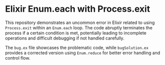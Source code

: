 # Elixir Enum.each with Process.exit

This repository demonstrates an uncommon error in Elixir related to using `Process.exit` within an `Enum.each` loop.  The code abruptly terminates the process if a certain condition is met, potentially leading to incomplete operations and difficult debugging if not handled carefully.

The `bug.ex` file showcases the problematic code, while `bugSolution.ex` provides a corrected version using `Enum.reduce` for better error handling and control flow.